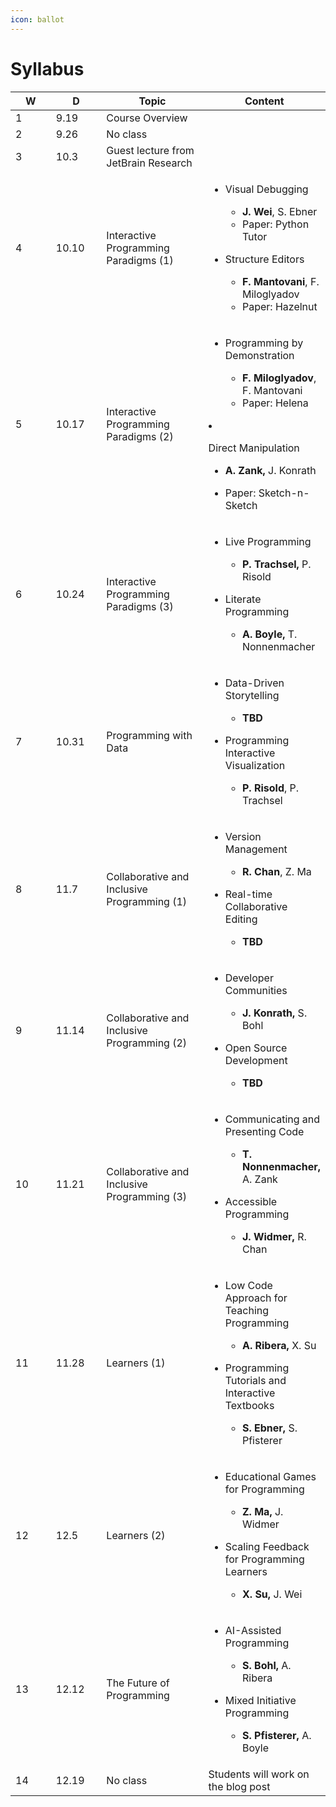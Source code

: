 ```yaml
---
icon: ballot
---
```


# Syllabus

<table><thead><tr><th width="72" data-type="number">W</th><th width="80">D</th><th width="185">Topic</th><th>Content</th></tr></thead><tbody><tr><td>1</td><td>9.19</td><td>Course Overview</td><td></td></tr><tr><td>2</td><td>9.26</td><td>No class</td><td></td></tr><tr><td>3</td><td>10.3</td><td>Guest lecture from JetBrain Research</td><td></td></tr><tr><td>4</td><td>10.10</td><td>Interactive Programming Paradigms (1)</td><td><ul><li><p>Visual Debugging </p><ul><li><strong>J. Wei</strong>, S. Ebner</li></ul><ul><li>Paper: Python Tutor</li></ul></li><li><p>Structure Editors</p><ul><li><strong>F. Mantovani</strong>, F. Miloglyadov</li></ul><ul><li>Paper: Hazelnut</li></ul></li></ul></td></tr><tr><td>5</td><td>10.17</td><td>Interactive Programming Paradigms (2)</td><td><ul><li><p>Programming by Demonstration </p><ul><li><strong>F. Miloglyadov</strong>, F. Mantovani</li></ul><ul><li>Paper: Helena</li></ul></li></ul></li><li><p>Direct Manipulation</p><ul><li><strong>A. Zank,</strong> J. Konrath</li></ul><ul><li>Paper: Sketch-n-Sketch</li></ul></li></ul></td></tr><tr><td>6</td><td>10.24</td><td>Interactive Programming Paradigms (3)</td><td><ul><li><p>Live Programming </p><ul><li><strong>P. Trachsel,</strong> P. Risold</li></ul></li><li><p>Literate Programming</p><ul><li><strong>A. Boyle,</strong> T. Nonnenmacher</li></ul></li></ul></td></tr><tr><td>7</td><td>10.31</td><td>Programming with Data</td><td><ul><li><p>Data-Driven Storytelling </p><ul><li><strong>TBD</strong></li></ul></li><li><p>Programming Interactive Visualization</p><ul><li><strong>P. Risold</strong>, P. Trachsel</li></ul></li></ul></td></tr><tr><td>8</td><td>11.7</td><td>Collaborative and Inclusive Programming (1)</td><td><ul><li><p>Version Management </p><ul><li><strong>R. Chan</strong>, Z. Ma</li></ul></li><li><p>Real-time Collaborative Editing</p><ul><li><strong>TBD</strong></li></ul></li></ul></td></tr><tr><td>9</td><td>11.14</td><td>Collaborative and Inclusive Programming (2)</td><td><ul><li><p>Developer Communities </p><ul><li><strong>J. Konrath,</strong> S. Bohl</li></ul></li><li><p>Open Source Development</p><ul><li><strong>TBD</strong></li></ul></li></ul></td></tr><tr><td>10</td><td>11.21</td><td>Collaborative and Inclusive Programming (3)</td><td><ul><li><p>Communicating and Presenting Code </p><ul><li><strong>T. Nonnenmacher,</strong> A. Zank</li></ul></li><li><p>Accessible Programming</p><ul><li><strong>J. Widmer,</strong> R. Chan</li></ul></li></ul></td></tr><tr><td>11</td><td>11.28</td><td>Learners (1)</td><td><ul><li><p>Low Code Approach for Teaching Programming </p><ul><li><strong>A. Ribera,</strong> X. Su</li></ul></li><li><p>Programming Tutorials and Interactive Textbooks</p><ul><li><strong>S. Ebner,</strong> S. Pfisterer</li></ul></li></ul></td></tr><tr><td>12</td><td>12.5</td><td>Learners (2)</td><td><ul><li><p>Educational Games for Programming </p><ul><li><strong>Z. Ma,</strong> J. Widmer</li></ul></li><li><p>Scaling Feedback for Programming Learners</p><ul><li><strong>X. Su,</strong> J. Wei</li></ul></li></ul></td></tr><tr><td>13</td><td>12.12</td><td>The Future of Programming</td><td><ul><li><p>AI-Assisted Programming </p><ul><li><strong>S. Bohl,</strong> A. Ribera</li></ul></li><li><p>Mixed Initiative Programming</p><ul><li><strong>S. Pfisterer,</strong> A. Boyle</li></ul></li></ul></td></tr><tr><td>14</td><td>12.19</td><td>No class</td><td>Students will work on the blog post</td></tr></tbody></table>
